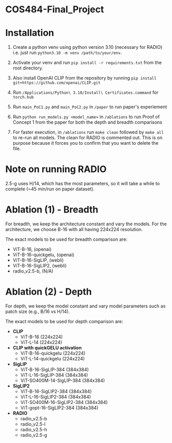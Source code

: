 # COS484-Final_Project

# Installation
1. Create a python venv using python version 3.10 (necessary for RADIO) i.e. just run
`python3.10 -m venv /path/to/your/env`.

2. Activate your venv and run `pip install -r requirements.txt` from the root directory.

3. Also install OpenAI CLIP from the repository by running `pip install git+https://github.com/openai/CLIP.git`

4. Run `/Applications/Python\ 3.10/Install\ Certificates.command` for `torch.hub`

5. Run `main_PoC1.py` and `main_PoC2.py` in `/paper` to run paper's experiement

6. Run `python run_models.py <model_name>` in `/ablations` to run Proof of Concept 1 from the paper for both the depth and breadth comparisons

7. For faster execution, in `/ablations` run `make clean` followed by `make all` to re-run all models. The clean for RADIO is commented out. This is on purpose because it forces you to confirm that you want to delete the file.

# Note on running RADIO
2.5-g uses H/14, which has the most parameters, so it will take a while to complete (~45 min/run on paper dataset).

# Ablation (1) - Breadth

For breadth, we keep the architecture constant and vary the models. For the architecture, we choose B-16 with all having 224x224 resolution.

The exact models to be used for breadth comparison are:
- ViT-B-16, (openai)
- ViT-B-16-quickgelu, (openai)
- ViT-B-16-SigLIP, (webli)
- ViT-B-16-SigLIP2, (webli)
- radio_v2.5-b, (N/A)

# Ablation (2) - Depth

For depth, we keep the model constant and vary model parameters such as patch size (e.g., B/16 vs H/14).

The exact models to be used for depth comparison are:
- **CLIP**
  - ViT-B-16 (224x224)  
  - ViT-L-14 (224x224)  
- **CLIP with quickGELU activation**
  - ViT-B-16-quickgelu (224x224)  
  - ViT-L-14-quickgelu (224x224)  
- **SigLIP**
  - ViT-B-16-SigLIP-384 (384x384)  
  - ViT-L-16-SigLIP-384 (384x384)  
  - ViT-SO400M-14-SigLIP-384 (384x384)  
- **SigLIP2**
  - ViT-B-16-SigLIP2-384 (384x384)  
  - ViT-L-16-SigLIP2-384 (384x384)  
  - ViT-SO400M-16-SigLIP2-384 (384x384)  
  - ViT-gopt-16-SigLIP2-384 (384x384)  
- **RADIO**
  - radio_v2.5-b
  - radio_v2.5-l
  - radio_v2.5-h
  - radio_v2.5-g